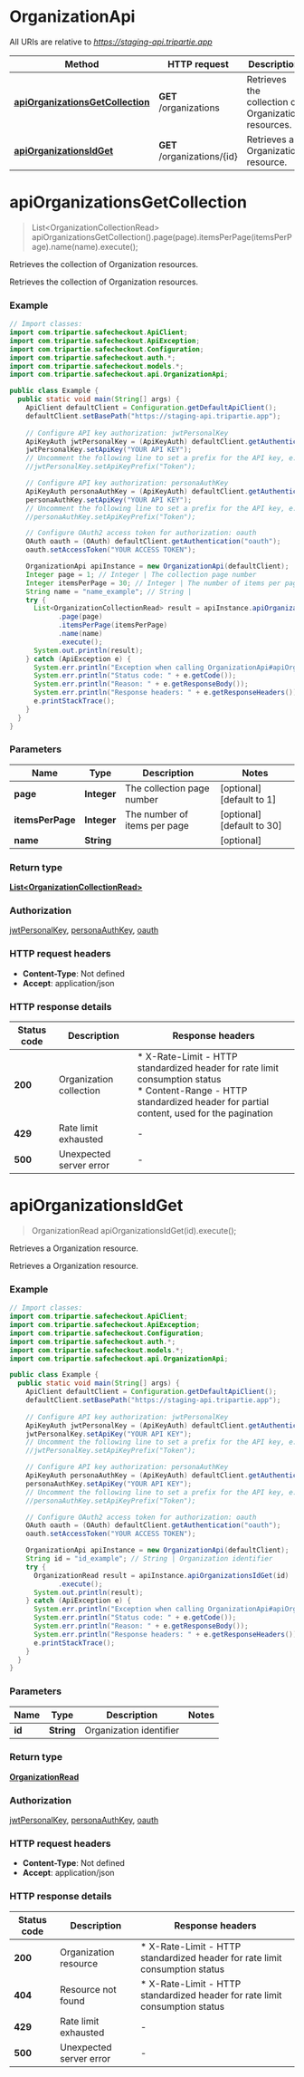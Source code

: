 # OrganizationApi

All URIs are relative to *https://staging-api.tripartie.app*

| Method | HTTP request | Description |
|------------- | ------------- | -------------|
| [**apiOrganizationsGetCollection**](OrganizationApi.md#apiOrganizationsGetCollection) | **GET** /organizations | Retrieves the collection of Organization resources. |
| [**apiOrganizationsIdGet**](OrganizationApi.md#apiOrganizationsIdGet) | **GET** /organizations/{id} | Retrieves a Organization resource. |


<a id="apiOrganizationsGetCollection"></a>
# **apiOrganizationsGetCollection**
> List&lt;OrganizationCollectionRead&gt; apiOrganizationsGetCollection().page(page).itemsPerPage(itemsPerPage).name(name).execute();

Retrieves the collection of Organization resources.

Retrieves the collection of Organization resources.

### Example
```java
// Import classes:
import com.tripartie.safecheckout.ApiClient;
import com.tripartie.safecheckout.ApiException;
import com.tripartie.safecheckout.Configuration;
import com.tripartie.safecheckout.auth.*;
import com.tripartie.safecheckout.models.*;
import com.tripartie.safecheckout.api.OrganizationApi;

public class Example {
  public static void main(String[] args) {
    ApiClient defaultClient = Configuration.getDefaultApiClient();
    defaultClient.setBasePath("https://staging-api.tripartie.app");
    
    // Configure API key authorization: jwtPersonalKey
    ApiKeyAuth jwtPersonalKey = (ApiKeyAuth) defaultClient.getAuthentication("jwtPersonalKey");
    jwtPersonalKey.setApiKey("YOUR API KEY");
    // Uncomment the following line to set a prefix for the API key, e.g. "Token" (defaults to null)
    //jwtPersonalKey.setApiKeyPrefix("Token");

    // Configure API key authorization: personaAuthKey
    ApiKeyAuth personaAuthKey = (ApiKeyAuth) defaultClient.getAuthentication("personaAuthKey");
    personaAuthKey.setApiKey("YOUR API KEY");
    // Uncomment the following line to set a prefix for the API key, e.g. "Token" (defaults to null)
    //personaAuthKey.setApiKeyPrefix("Token");

    // Configure OAuth2 access token for authorization: oauth
    OAuth oauth = (OAuth) defaultClient.getAuthentication("oauth");
    oauth.setAccessToken("YOUR ACCESS TOKEN");

    OrganizationApi apiInstance = new OrganizationApi(defaultClient);
    Integer page = 1; // Integer | The collection page number
    Integer itemsPerPage = 30; // Integer | The number of items per page
    String name = "name_example"; // String | 
    try {
      List<OrganizationCollectionRead> result = apiInstance.apiOrganizationsGetCollection()
            .page(page)
            .itemsPerPage(itemsPerPage)
            .name(name)
            .execute();
      System.out.println(result);
    } catch (ApiException e) {
      System.err.println("Exception when calling OrganizationApi#apiOrganizationsGetCollection");
      System.err.println("Status code: " + e.getCode());
      System.err.println("Reason: " + e.getResponseBody());
      System.err.println("Response headers: " + e.getResponseHeaders());
      e.printStackTrace();
    }
  }
}
```

### Parameters

| Name | Type | Description  | Notes |
|------------- | ------------- | ------------- | -------------|
| **page** | **Integer**| The collection page number | [optional] [default to 1] |
| **itemsPerPage** | **Integer**| The number of items per page | [optional] [default to 30] |
| **name** | **String**|  | [optional] |

### Return type

[**List&lt;OrganizationCollectionRead&gt;**](OrganizationCollectionRead.md)

### Authorization

[jwtPersonalKey](../README.md#jwtPersonalKey), [personaAuthKey](../README.md#personaAuthKey), [oauth](../README.md#oauth)

### HTTP request headers

 - **Content-Type**: Not defined
 - **Accept**: application/json

### HTTP response details
| Status code | Description | Response headers |
|-------------|-------------|------------------|
| **200** | Organization collection |  * X-Rate-Limit - HTTP standardized header for rate limit consumption status <br>  * Content-Range - HTTP standardized header for partial content, used for the pagination <br>  |
| **429** | Rate limit exhausted |  -  |
| **500** | Unexpected server error |  -  |

<a id="apiOrganizationsIdGet"></a>
# **apiOrganizationsIdGet**
> OrganizationRead apiOrganizationsIdGet(id).execute();

Retrieves a Organization resource.

Retrieves a Organization resource.

### Example
```java
// Import classes:
import com.tripartie.safecheckout.ApiClient;
import com.tripartie.safecheckout.ApiException;
import com.tripartie.safecheckout.Configuration;
import com.tripartie.safecheckout.auth.*;
import com.tripartie.safecheckout.models.*;
import com.tripartie.safecheckout.api.OrganizationApi;

public class Example {
  public static void main(String[] args) {
    ApiClient defaultClient = Configuration.getDefaultApiClient();
    defaultClient.setBasePath("https://staging-api.tripartie.app");
    
    // Configure API key authorization: jwtPersonalKey
    ApiKeyAuth jwtPersonalKey = (ApiKeyAuth) defaultClient.getAuthentication("jwtPersonalKey");
    jwtPersonalKey.setApiKey("YOUR API KEY");
    // Uncomment the following line to set a prefix for the API key, e.g. "Token" (defaults to null)
    //jwtPersonalKey.setApiKeyPrefix("Token");

    // Configure API key authorization: personaAuthKey
    ApiKeyAuth personaAuthKey = (ApiKeyAuth) defaultClient.getAuthentication("personaAuthKey");
    personaAuthKey.setApiKey("YOUR API KEY");
    // Uncomment the following line to set a prefix for the API key, e.g. "Token" (defaults to null)
    //personaAuthKey.setApiKeyPrefix("Token");

    // Configure OAuth2 access token for authorization: oauth
    OAuth oauth = (OAuth) defaultClient.getAuthentication("oauth");
    oauth.setAccessToken("YOUR ACCESS TOKEN");

    OrganizationApi apiInstance = new OrganizationApi(defaultClient);
    String id = "id_example"; // String | Organization identifier
    try {
      OrganizationRead result = apiInstance.apiOrganizationsIdGet(id)
            .execute();
      System.out.println(result);
    } catch (ApiException e) {
      System.err.println("Exception when calling OrganizationApi#apiOrganizationsIdGet");
      System.err.println("Status code: " + e.getCode());
      System.err.println("Reason: " + e.getResponseBody());
      System.err.println("Response headers: " + e.getResponseHeaders());
      e.printStackTrace();
    }
  }
}
```

### Parameters

| Name | Type | Description  | Notes |
|------------- | ------------- | ------------- | -------------|
| **id** | **String**| Organization identifier | |

### Return type

[**OrganizationRead**](OrganizationRead.md)

### Authorization

[jwtPersonalKey](../README.md#jwtPersonalKey), [personaAuthKey](../README.md#personaAuthKey), [oauth](../README.md#oauth)

### HTTP request headers

 - **Content-Type**: Not defined
 - **Accept**: application/json

### HTTP response details
| Status code | Description | Response headers |
|-------------|-------------|------------------|
| **200** | Organization resource |  * X-Rate-Limit - HTTP standardized header for rate limit consumption status <br>  |
| **404** | Resource not found |  * X-Rate-Limit - HTTP standardized header for rate limit consumption status <br>  |
| **429** | Rate limit exhausted |  -  |
| **500** | Unexpected server error |  -  |

